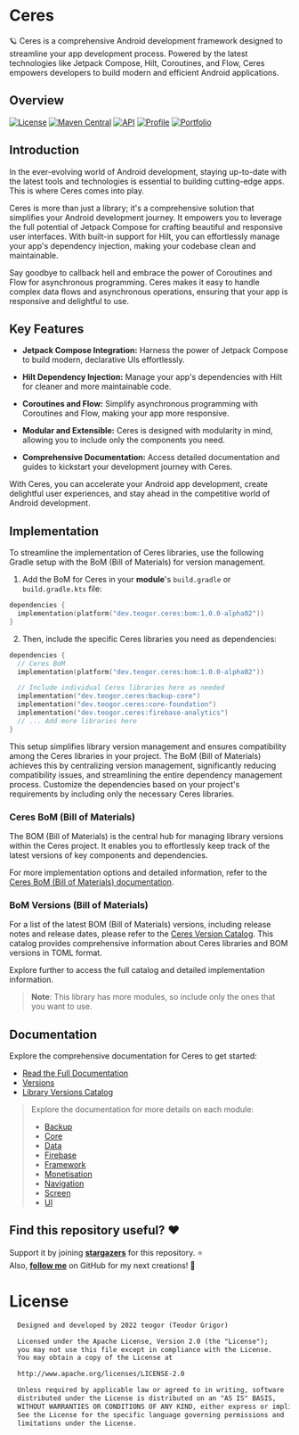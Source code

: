 # Ceres

🪐 Ceres is a comprehensive Android development framework designed to streamline your app development process. Powered by the latest technologies like Jetpack Compose, Hilt, Coroutines, and Flow, Ceres empowers developers to build modern and efficient Android applications.

## Overview
[![License](https://img.shields.io/badge/License-Apache%202.0-blue.svg)](https://opensource.org/licenses/Apache-2.0)
[![Maven Central](https://img.shields.io/maven-central/v/dev.teogor.ceres/bom.svg?label=Maven%20Central)](https://central.sonatype.com/search?q=g%3Adev.teogor.ceres+a%3Abom&smo=true)
[![API](https://img.shields.io/badge/API-21%2B-brightgreen.svg?style=flat)](https://android-arsenal.com/api?level=24)
[![Profile](https://source.teogor.dev/badges/teogor-github.svg)](https://github.com/teogor)
[![Portfolio](https://source.teogor.dev/badges/teogor-dev.svg)](https://teogor.dev)

## Introduction

In the ever-evolving world of Android development, staying up-to-date with the latest tools and technologies is essential to building cutting-edge apps. This is where Ceres comes into play.

Ceres is more than just a library; it's a comprehensive solution that simplifies your Android development journey. It empowers you to leverage the full potential of Jetpack Compose for crafting beautiful and responsive user interfaces. With built-in support for Hilt, you can effortlessly manage your app's dependency injection, making your codebase clean and maintainable.

Say goodbye to callback hell and embrace the power of Coroutines and Flow for asynchronous programming. Ceres makes it easy to handle complex data flows and asynchronous operations, ensuring that your app is responsive and delightful to use.

## Key Features

- **Jetpack Compose Integration:** Harness the power of Jetpack Compose to build modern, declarative UIs effortlessly.

- **Hilt Dependency Injection:** Manage your app's dependencies with Hilt for cleaner and more maintainable code.

- **Coroutines and Flow:** Simplify asynchronous programming with Coroutines and Flow, making your app more responsive.

- **Modular and Extensible:** Ceres is designed with modularity in mind, allowing you to include only the components you need.

- **Comprehensive Documentation:** Access detailed documentation and guides to kickstart your development journey with Ceres.

With Ceres, you can accelerate your Android app development, create delightful user experiences, and stay ahead in the competitive world of Android development.

## Implementation

To streamline the implementation of Ceres libraries, use the following Gradle setup with the BoM (Bill of Materials) for version management.

1. Add the BoM for Ceres in your **module**'s `build.gradle` or `build.gradle.kts` file:

```kotlin
dependencies {
  implementation(platform("dev.teogor.ceres:bom:1.0.0-alpha02"))
}
```

2. Then, include the specific Ceres libraries you need as dependencies:

```kotlin
dependencies {
  // Ceres BoM
  implementation(platform("dev.teogor.ceres:bom:1.0.0-alpha02"))

  // Include individual Ceres libraries here as needed
  implementation("dev.teogor.ceres:backup-core")
  implementation("dev.teogor.ceres:core-foundation")
  implementation("dev.teogor.ceres:firebase-analytics")
  // ... Add more libraries here
}
```

This setup simplifies library version management and ensures compatibility among the Ceres libraries in your project. The BoM (Bill of Materials) achieves this by centralizing version management, significantly reducing compatibility issues, and streamlining the entire dependency management process. Customize the dependencies based on your project's requirements by including only the necessary Ceres libraries.

### Ceres BoM (Bill of Materials)

The BOM (Bill of Materials) is the central hub for managing library versions within the Ceres project.
It enables you to effortlessly keep track of the latest versions of key components and dependencies.

For more implementation options and detailed information, refer to the [Ceres BoM (Bill of Materials) documentation](docs/bom/versions.md).

### BoM Versions (Bill of Materials)

For a list of the latest BOM (Bill of Materials) versions, including release notes and release dates, please refer to the [Ceres Version Catalog](/docs/ceres-version-catalog.md). This catalog provides comprehensive information about Ceres libraries and BOM versions in TOML format.

Explore further to access the full catalog and detailed implementation information.

> **Note**: This library has more modules, so include only the ones that you want to use.

## Documentation

Explore the comprehensive documentation for Ceres to get started:

- [Read the Full Documentation](docs/index.md)
- [Versions](docs/bom/versions.md)
- [Library Versions Catalog](docs/ceres-version-catalog.md)

> Explore the documentation for more details on each module:
> - [Backup](docs/ceres-module-backup.md)
> - [Core](docs/ceres-module-core.md)
> - [Data](docs/ceres-module-data.md)
> - [Firebase](docs/ceres-module-firebase.md)
> - [Framework](docs/ceres-module-framework.md)
> - [Monetisation](docs/ceres-module-monetisation.md)
> - [Navigation](docs/ceres-module-navigation.md)
> - [Screen](docs/ceres-module-screen.md)
> - [UI](docs/ceres-module-ui.md)

## Find this repository useful? :heart:
Support it by joining __[stargazers](https://github.com/teogor/ceres/stargazers)__ for this repository. :star: <br>
Also, __[follow me](https://github.com/teogor)__ on GitHub for my next creations! 🤩

# License
```xml
  Designed and developed by 2022 teogor (Teodor Grigor)

  Licensed under the Apache License, Version 2.0 (the "License");
  you may not use this file except in compliance with the License.
  You may obtain a copy of the License at

  http://www.apache.org/licenses/LICENSE-2.0

  Unless required by applicable law or agreed to in writing, software
  distributed under the License is distributed on an "AS IS" BASIS,
  WITHOUT WARRANTIES OR CONDITIONS OF ANY KIND, either express or implied.
  See the License for the specific language governing permissions and
  limitations under the License.
```
